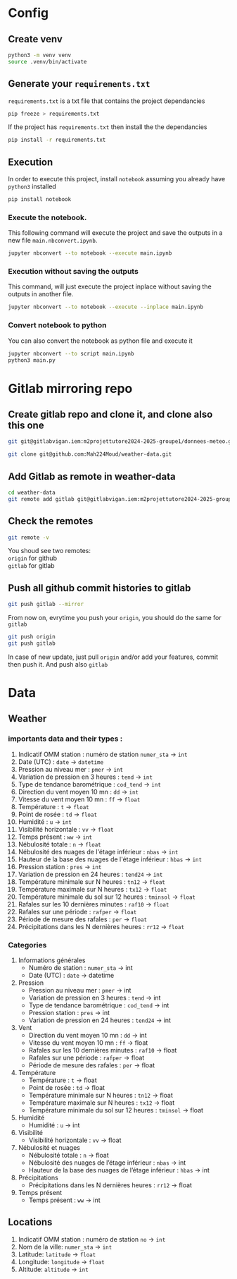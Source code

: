 # Config

## Create venv

```bash
python3 -m venv venv
source .venv/bin/activate
```

## Generate your `requirements.txt`

`requirements.txt` is a txt file that contains the project dependancies

```bash
pip freeze > requirements.txt
```

If the project has `requirements.txt` then install the the dependancies

```bash
pip install -r requirements.txt
```

## Execution

In order to execute this project, install `notebook` assuming you already have `python3` installed

```bash
pip install notebook
```

### Execute the notebook.

This following command will execute the project and save the outputs in a new file `main.nbconvert.ipynb`.

```bash
jupyter nbconvert --to notebook --execute main.ipynb
```

### Execution without saving the outputs

This command, will just execute the project inplace without saving the outputs in another file.

```bash
jupyter nbconvert --to notebook --execute --inplace main.ipynb
```

### Convert notebook to python

You can also convert the notebook as python file and execute it

```bash
jupyter nbconvert --to script main.ipynb
python3 main.py
```

# Gitlab mirroring repo

## Create gitlab repo and clone it, and clone also this one

```bash
git git@gitlabvigan.iem:m2projettutore2024-2025-groupe1/donnees-meteo.git

git clone git@github.com:Mah224Moud/weather-data.git
```

## Add Gitlab as remote in weather-data

```bash
cd weather-data
git remote add gitlab git@gitlabvigan.iem:m2projettutore2024-2025-groupe1/donnees-meteo.git
```

## Check the remotes

```bash
git remote -v
```

You shoud see two remotes:  
`origin` for github  
`gitlab` for gitlab

## Push all github commit histories to gitlab

```bash
git push gitlab --mirror
```

From now on, evrytime you push your `origin`, you should do the same for `gitlab`

```bash
git push origin
git push gitlab
```

In case of new update, just pull `origin` and/or add your features, commit then push it. And push also `gitlab`

# Data

## Weather

### importants data and their types :

1. Indicatif OMM station : numéro de station `numer_sta` -> `int`
2. Date (UTC) : `date` -> `datetime`
3. Pression au niveau mer : `pmer` -> `int`
4. Variation de pression en 3 heures : `tend` -> `int`
5. Type de tendance barométrique : `cod_tend` -> `int`
6. Direction du vent moyen 10 mn : `dd` -> `int`
7. Vitesse du vent moyen 10 mn : `ff` -> `float`
8. Température : `t` -> `float`
9. Point de rosée : `td` -> `float`
10. Humidité : `u` -> `int`
11. Visibilité horizontale : `vv` -> `float`
12. Temps présent : `ww` -> `int`
13. Nébulosité totale : `n` -> `float`
14. Nébulosité des nuages de l'étage inférieur : `nbas` -> `int`
15. Hauteur de la base des nuages de l'étage inférieur : `hbas` -> `int`
16. Pression station : `pres` -> `int`
17. Variation de pression en 24 heures : `tend24` -> `int`
18. Température minimale sur N heures : `tn12` -> `float`
19. Température maximale sur N heures : `tx12` -> `float`
20. Température minimale du sol sur 12 heures : `tminsol` -> `float`
21. Rafales sur les 10 dernières minutes : `raf10` -> `float`
22. Rafales sur une période : `rafper` -> `float`
23. Période de mesure des rafales : `per` -> `float`
24. Précipitations dans les N dernières heures : `rr12` -> `float`

### Categories

1. Informations générales
   - Numéro de station : `numer_sta` -> int
   - Date (UTC) : `date` -> datetime
2. Pression
   - Pression au niveau mer : `pmer` -> int
   - Variation de pression en 3 heures : `tend` -> int
   - Type de tendance barométrique : `cod_tend` -> int
   - Pression station : `pres` -> int
   - Variation de pression en 24 heures : `tend24` -> int
3. Vent
   - Direction du vent moyen 10 mn : `dd` -> int
   - Vitesse du vent moyen 10 mn : `ff` -> float
   - Rafales sur les 10 dernières minutes : `raf10` -> float
   - Rafales sur une période : `rafper` -> float
   - Période de mesure des rafales : `per` -> float
4. Température
   - Température : `t` -> float
   - Point de rosée : `td` -> float
   - Température minimale sur N heures : `tn12` -> float
   - Température maximale sur N heures : `tx12` -> float
   - Température minimale du sol sur 12 heures : `tminsol` -> float
5. Humidité
   - Humidité : `u` -> int
6. Visibilité
   - Visibilité horizontale : `vv` -> float
7. Nébulosité et nuages
   - Nébulosité totale : `n` -> float
   - Nébulosité des nuages de l’étage inférieur : `nbas` -> int
   - Hauteur de la base des nuages de l’étage inférieur : `hbas` -> int
8. Précipitations
   - Précipitations dans les N dernières heures : `rr12` -> float
9. Temps présent
   - Temps présent : `ww` -> int

## Locations

1. Indicatif OMM station : numéro de station `no` -> `int`
1. Nom de la ville: `numer_sta` -> `int`
1. Latitude: `latitude` -> `float`
1. Longitude: `longitude` -> `float`
1. Altitude: `altitude` -> `int`
